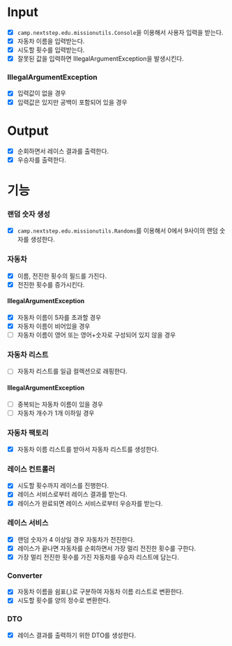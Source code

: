 # Input
- [x] `camp.nextstep.edu.missionutils.Console`을 이용해서 사용자 입력을 받는다.
- [x] 자동차 이름을 입력받는다.
- [x] 시도할 횟수를 입력받는다.
- [x] 잘못된 값을 입력하면 IllegalArgumentException을 발생시킨다.

### IllegalArgumentException
- [x] 입력값이 없을 경우
- [x] 입력값은 있지만 공백이 포함되어 있을 경우

# Output
- [x] 순회하면서 레이스 결과를 출력한다.
- [x] 우승자를 출력한다.

# 기능
### 랜덤 숫자 생성
- [x] `camp.nextstep.edu.missionutils.Randoms`를 이용해서 0에서 9사이의 랜덤 숫자를 생성한다.

### 자동차
- [x] 이름, 전진한 횟수의 필드를 가진다.
- [x] 전진한 횟수를 증가시킨다.

#### IllegalArgumentException
- [x] 자동차 이름이 5자를 초과할 경우
- [x] 자동차 이름이 비어있을 경우
- [ ] 자동차 이름이 영어 또는 영어+숫자로 구성되어 있지 않을 경우

### 자동차 리스트
- [ ] 자동차 리스트를 일급 컬렉션으로 래핑한다.

#### IllegalArgumentException
- [ ] 중복되는 자동차 이름이 있을 경우
- [ ] 자동차 개수가 1개 이하일 경우

### 자동차 팩토리
- [x] 자동차 이름 리스트를 받아서 자동차 리스트를 생성한다.

### 레이스 컨트롤러
- [x] 시도할 횟수까지 레이스를 진행한다.
- [x] 레이스 서비스로부터 레이스 결과를 받는다.
- [x] 레이스가 완료되면 레이스 서비스로부터 우승자를 받는다.

### 레이스 서비스
- [x] 랜덤 숫자가 4 이상일 경우 자동차가 전진한다.
- [x] 레이스가 끝나면 자동차를 순회하면서 가장 멀리 전진한 횟수를 구한다.
- [x] 가장 멀리 전진한 횟수를 가진 자동차를 우승자 리스트에 담는다.

### Converter
- [x] 자동차 이름을 쉼표(,)로 구분하여 자동차 이름 리스트로 변환한다.
- [x] 시도할 횟수를 양의 정수로 변환한다.

### DTO
- [x] 레이스 결과를 출력하기 위한 DTO를 생성한다.
